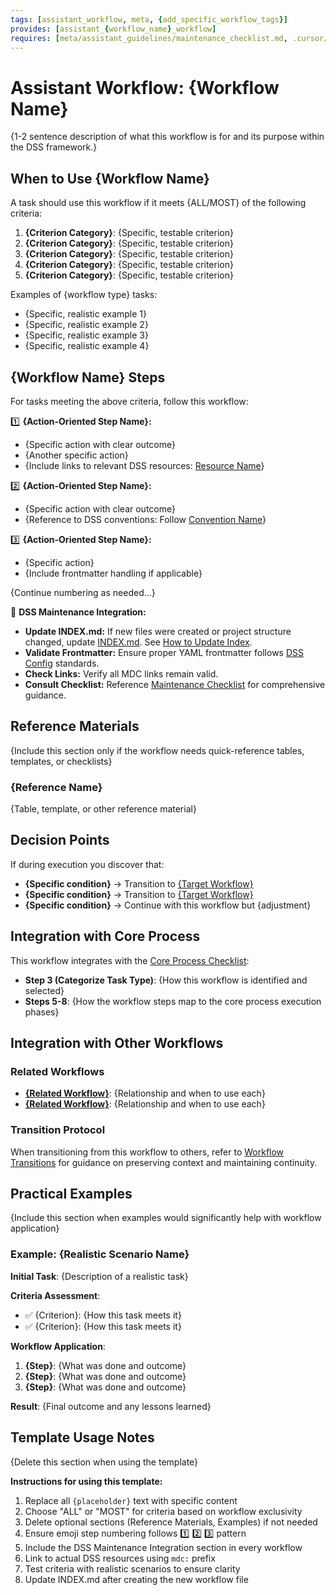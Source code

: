 ```yaml
---
tags: [assistant_workflow, meta, {add_specific_workflow_tags}]
provides: [assistant_{workflow_name}_workflow]
requires: [meta/assistant_guidelines/maintenance_checklist.md, .cursor/rules/assistant.mdc, {add_other_dependencies}]
---
```


# Assistant Workflow: {Workflow Name}

{1-2 sentence description of what this workflow is for and its purpose within the DSS framework.}

## When to Use {Workflow Name}

A task should use this workflow if it meets {ALL/MOST} of the following criteria:

1. **{Criterion Category}**: {Specific, testable criterion}
2. **{Criterion Category}**: {Specific, testable criterion}
3. **{Criterion Category}**: {Specific, testable criterion}
4. **{Criterion Category}**: {Specific, testable criterion}
5. **{Criterion Category}**: {Specific, testable criterion}

Examples of {workflow type} tasks:
- {Specific, realistic example 1}
- {Specific, realistic example 2}
- {Specific, realistic example 3}
- {Specific, realistic example 4}

## {Workflow Name} Steps

For tasks meeting the above criteria, follow this workflow:

1️⃣ **{Action-Oriented Step Name}:**
   - {Specific action with clear outcome}
   - {Another specific action}
   - {Include links to relevant DSS resources: [Resource Name](mdc:path/to/resource)}

2️⃣ **{Action-Oriented Step Name}:**
   - {Specific action with clear outcome}
   - {Reference to DSS conventions: Follow [Convention Name](mdc:path/to/convention)}

3️⃣ **{Action-Oriented Step Name}:**
   - {Specific action}
   - {Include frontmatter handling if applicable}

{Continue numbering as needed...}

🔧 **DSS Maintenance Integration:**
   - **Update INDEX.md:** If new files were created or project structure changed, update [INDEX.md](mdc:INDEX.md). See [How to Update Index](mdc:docs/how_to_update_index.md).
   - **Validate Frontmatter:** Ensure proper YAML frontmatter follows [DSS Config](mdc:meta/dss_config.yml) standards.
   - **Check Links:** Verify all MDC links remain valid.
   - **Consult Checklist:** Reference [Maintenance Checklist](mdc:meta/assistant_guidelines/maintenance_checklist.md) for comprehensive guidance.

## Reference Materials

{Include this section only if the workflow needs quick-reference tables, templates, or checklists}

### {Reference Name}
{Table, template, or other reference material}

## Decision Points

If during execution you discover that:
- **{Specific condition}** → Transition to [{Target Workflow}](mdc:meta/assistant_workflows/{target_workflow}.md)
- **{Specific condition}** → Transition to [{Target Workflow}](mdc:meta/assistant_workflows/{target_workflow}.md)
- **{Specific condition}** → Continue with this workflow but {adjustment}

## Integration with Core Process

This workflow integrates with the [Core Process Checklist](mdc:.cursor/rules/assistant.mdc):

- **Step 3 (Categorize Task Type)**: {How this workflow is identified and selected}
- **Steps 5-8**: {How the workflow steps map to the core process execution phases}

## Integration with Other Workflows

### Related Workflows
- **[{Related Workflow}](mdc:meta/assistant_workflows/{related}.md)**: {Relationship and when to use each}
- **[{Related Workflow}](mdc:meta/assistant_workflows/{related}.md)**: {Relationship and when to use each}

### Transition Protocol
When transitioning from this workflow to others, refer to [Workflow Transitions](mdc:meta/assistant_workflows/workflow_transitions.md) for guidance on preserving context and maintaining continuity.

## Practical Examples

{Include this section when examples would significantly help with workflow application}

### Example: {Realistic Scenario Name}

**Initial Task**: {Description of a realistic task}

**Criteria Assessment**: 
- ✅ {Criterion}: {How this task meets it}
- ✅ {Criterion}: {How this task meets it}

**Workflow Application**:
1. **{Step}**: {What was done and outcome}
2. **{Step}**: {What was done and outcome}
3. **{Step}**: {What was done and outcome}

**Result**: {Final outcome and any lessons learned}

## Template Usage Notes

{Delete this section when using the template}

**Instructions for using this template:**
1. Replace all `{placeholder}` text with specific content
2. Choose "ALL" or "MOST" for criteria based on workflow exclusivity
3. Delete optional sections (Reference Materials, Examples) if not needed
4. Ensure emoji step numbering follows 1️⃣ 2️⃣ 3️⃣ pattern
5. Include the DSS Maintenance Integration section in every workflow
6. Link to actual DSS resources using `mdc:` prefix
7. Test criteria with realistic scenarios to ensure clarity
8. Update INDEX.md after creating the new workflow file 